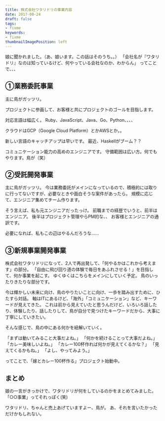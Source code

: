 ```yaml
---
title: 株式会社ワタリドリの事業内容
date: 2017-08-24
draft: false
tags:
- fixme
keywords:
- fixme
thumbnailImagePosition: left
---
```

娘に聞かれました。（あ、娘います。この話はそのうち。。）
「会社名が『ワタリドリ』なのは知っているけど、何やっている会社なのか、わからん」
ってことで、、、
​

## ①業務委託事業
主に鳥がガッツリ。

プロジェクトに参画して、お客様と共にプロジェクトのゴールを目指します。

対応言語は幅広く。
Ruby、JavaScript、Java、Go、Python、、、、

クラウドはGCP（Google Cloud Platform）とかAWSとか。。

新しい言語のキャッチアップは早いです。
最近、Haskellがブーム？？

コミュニケーション能力の高めのエンジニアです。
守備範囲は広い方。何でもやります。鳥が（笑）
​

## ②受託開発事業
主に鳥がガッツリ。
今は業務委託がメインになっているので、積極的には取りに行ってないですが、必要なときや面白そうな案件があったら。
規模に応じて、エンジニア集めてチーム作ります。

そう言えば、私も元エンジニアだったっけ。
前職までの経歴でいうと、前半はエンジニア。
後半はプロジェクト管理やらPM的な、、
お客様とエンジニアの通訳です。

必要になれば、私もこの辺はやるんだろうな……
​

## ③新規事業開発事業
株式会社ワタリドリになって、2人で再出発して、「何やるかはこれから考えます」の部分。
「自由に飛び回り道の体験で毎日をあふれさせる！」を目指して、何か事業を起こす。
ゆくゆくはこちらをメインにしていく予定。
鳥のいったりきたりな部分です。

今は輝かしい未来に向け、鳥のやりたいことに向け、一歩を踏み出すために、ひたすら対話。
軸はITにあるけど、「海外」「コミュニケーション」など、キーワードが見えてきた。
これは前から見えていたと思うんだけど、いろいろ話したり、体験したり、話したりして、鳥が自分で見つけたキーワードだから、大事に丁寧にしていきたい。

そんな感じで、鳥の中にある何かを紐解いていく。

「まずは動いてみること大事だよね。」
「何かを続けることって大事だよね。」
「カレー美味しいよね。」
「カレー100杯作れば何かが見えてくるかな？」
「見えてくるかもね。」
「よし、やってみよう。」

ってことで、「嫁とカレー100杯作る」プロジェクト始動中。


## まとめ
娘の一言がきっかけで、ワタリドリが何をしているのかをまとめてみました。
「○○事業」ってそれっぽく(笑)

ワタリドリ、ちゃんと売上あげていますよー、鳥が。
あ、それを言いたかっただけかもしれない。

